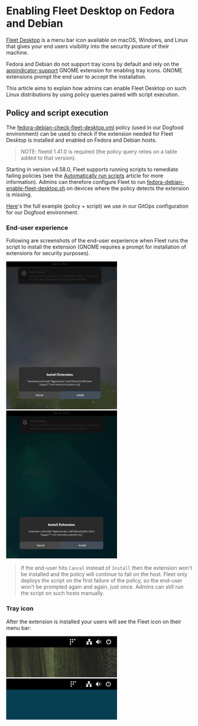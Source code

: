 # Enabling Fleet Desktop on Fedora and Debian

[Fleet Desktop](https://fleetdm.com/guides/fleet-desktop) is a menu bar icon available on macOS, Windows, and Linux that gives your end users visibility into the security posture of their machine.

Fedora and Debian do not support tray icons by default and rely on the [appindicator-support](https://extensions.gnome.org/extension/615/appindicator-support/) GNOME extension for enabling tray icons. GNOME extensions prompt the end user to accept the installation.

This article aims to explain how admins can enable Fleet Desktop on such Linux distributions by using policy queries paired with script execution.

## Policy and script execution

The [fedora-debian-check-fleet-desktop.yml](../it-and-security/lib/linux/policies/fedora-debian-check-fleet-desktop.yml) policy (used in our Dogfood environment) can be used to check if the extension needed for Fleet Desktop is installed and enabled on Fedora and Debian hosts.
> NOTE: fleetd 1.41.0 is required (the policy query relies on a table added to that version).

Starting in version v4.58.0, Fleet supports running scripts to remediate failing policies (see the [Automatically run scripts](./policy-automation-run-script.md) article for more information). Admins can therefore configure Fleet to run [fedora-debian-enable-fleet-desktop.sh](../it-and-security/lib/linux/scripts/fedora-debian-enable-fleet-desktop.sh) on devices where the policy detects the extension is missing.

[Here](../it-and-security/lib/linux/policies/fedora-debian-check-fleet-desktop.yml)'s the full example (policy + script) we use in our GitOps configuration for our Dogfood environment.

### End-user experience

Following are screenshots of the end-user experience when Fleet runs the script to install the extension (GNOME requires a prompt for installation of extensions for security purposes).

<p float="left">
  <img src="../website/assets/images/fedora_38_appindicator_extension_prompt.png" title="Fedora 38" width="300" />
  <img src="../website/assets/images/debian_12_appindicator_extension_prompt.png" title="Debian 12" width="300" /> 
</p>

> If the end-user hits `Cancel` instead of `Install` then the extension won't be installed and the policy will continue to fail on the host. Fleet only deploys the script on the first failure of the policy, so the end-user won't be prompted again and again, just once. Admins can still run the script on such hosts manually.

### Tray icon

After the extension is installed your users will see the Fleet icon on their menu bar:

<p float="left">
  <img src="../website/assets/images/fedora_38_fleet_desktop_tray.png" title="Fedora 38" width="300" />
  <img src="../website/assets/images/debian_12_fleet_desktop_tray.png" title="Debian 12" width="300" /> 
</p>

<meta name="authorGitHubUsername" value="lucasmrod">
<meta name="authorFullName" value="Lucas Rodriguez">
<meta name="publishedOn" value="2025-04-01">
<meta name="articleTitle" value="Enabling Fleet Desktop on Fedora and Debian">
<meta name="category" value="guides">
